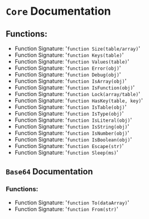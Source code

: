 # `Core` Documentation
## Functions:
- Function Signature: '`function Size(table/array)`'
- Function Signature: '`function Keys(table)`'
- Function Signature: '`function Values(table)`'
- Function Signature: '`function Error(obj)`'
- Function Signature: '`function Debug(obj)`'
- Function Signature: '`function IsArray(obj)`'
- Function Signature: '`function IsFunction(obj)`'
- Function Signature: '`function Lock(array/table)`'
- Function Signature: '`function HasKey(table, key)`'
- Function Signature: '`function IsTable(obj)`'
- Function Signature: '`function IsType(obj)`'
- Function Signature: '`function IsLiteral(obj)`'
- Function Signature: '`function IsString(obj)`'
- Function Signature: '`function IsNumber(obj)`'
- Function Signature: '`function IsBoolean(obj)`'
- Function Signature: '`function Escape(str)`'
- Function Signature: '`function Sleep(ms)`'


## `Base64` Documentation
### Functions:
- Function Signature: '`function To(dataArray)`'
- Function Signature: '`function From(str)`'


